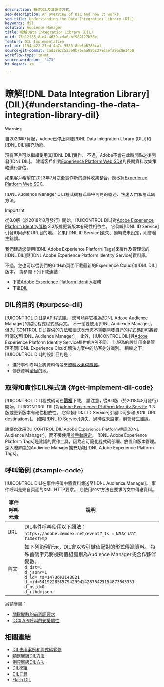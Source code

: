 ```yaml
---
description: 概述DIL及其運作方式。
seo-description: An overview of DIL and how it works.
seo-title: Understanding the Data Integration Library (DIL)
keywords: dil
solution: Audience Manager
title: 瞭解Data Integration Library (DIL)
uuid: 77b12f35-81e4-4639-ada6-bf982f27b36e
feature: DIL Implementation
exl-id: f194a422-27ed-4a74-9583-8de3b6786caf
source-git-commit: cad38e2c523e9b762aa996c275daefa96c8e14b0
workflow-type: tm+mt
source-wordcount: '473'
ht-degree: 1%

---
```


# 瞭解[!DNL Data Integration Library] (DIL){#understanding-the-data-integration-library-dil}

>[!WARNING]
>
>自2023年7月起，Adobe已停止開發[!DNL Data Integration Library (DIL)]和[!DNL DIL]擴充功能。
>
>現有客戶可以繼續使用其[!DNL DIL]實作。 不過，Adobe不會在此時間點之後開發[!DNL DIL]。 建議客戶針對[Experience Platform Web SDK](https://experienceleague.adobe.com/docs/experience-platform/edge/home.html?lang=en)的長期資料收集策略進行評估。
>
>如果客戶希望在2023年7月之後實作新的資料收集整合，應改用[Experience Platform Web SDK](https://experienceleague.adobe.com/docs/experience-platform/edge/home.html?lang=en)。

[!DNL Audience Manager DIL]程式碼程式庫中可用的概述、快速入門和程式碼方法。

>[!IMPORTANT]
>
>從8.0版（於2018年8月發行）開始，[!UICONTROL DIL]對[Adobe Experience Platform Identity服務](https://experienceleague.adobe.com/docs/id-service/using/home.html) 3.3版或更新版本有硬性相依性。 它仰賴[!DNL ID Service]引發ID同步和URL目的地。 如果[!DNL ID Service]遺失、過時或未設定，則會發生錯誤。
>
>我們建議您使用[!DNL Adobe Experience Platform Tags]來實作及管理您的[!DNL DIL]與[!DNL Adobe Experience Platform Identity Service]資料庫。

不過，您也可以從我們的GitHub頁面下載最新的Experience Cloud和[!DNL DIL]版本。 請參閱下列下載連結：

* 下載[Adobe Experience Platform Identity服務](https://github.com/Adobe-Marketing-Cloud/id-service/releases)
* 下載[DIL](https://github.com/Adobe-Marketing-Cloud/dil/releases)

## DIL的目的 {#purpose-dil}

[!UICONTROL DIL]是API程式庫。 您可以將它視為[!DNL Adobe Audience Manager]的協助程式程式碼內文。 不一定要使用[!DNL Audience Manager]，但[!UICONTROL DIL]提供的方法和函式表示您不需要開發自己的程式碼即可將資料傳送至[!DNL Audience Manager]。 此外，[!UICONTROL DIL]與[Adobe Experience Platform Identity Service](https://experienceleague.adobe.com/docs/id-service/using/home.html)提供的API不同。 此服務的設計用途是管理不同[!DNL Experience Cloud]解決方案中的訪客身分識別。 相較之下，[!UICONTROL DIL]的設計目的是：

* 進行事件呼叫並將資料傳送至[資料收集伺服器](../reference/system-components/components-data-collection.md)。
* 傳送資料至[目的地](../features/destinations/destinations.md)。

## 取得和實作DIL程式碼 {#get-implement-dil-code}

[!UICONTROL DIL]程式碼可在&#x200B;**[這裡](https://github.com/Adobe-Marketing-Cloud/dil/releases)**&#x200B;下載。 請注意，從8.0版（於2018年8月發行）開始，[!UICONTROL DIL]對[Adobe Experience Platform Identity Service](https://experienceleague.adobe.com/docs/id-service/using/home.html) 3.3版或更新版本有硬性相依性。 它仰賴[!DNL ID Service]引發ID同步和[!DNL URL destinations]。 如果[!DNL ID Service]遺失、過時或未設定，則會發生錯誤。

建議您改用[!UICONTROL DIL]Adobe Experience Platform標籤[!DNL Audience Manager]，而不要使用[並手動設定](https://experienceleague.adobe.com/docs/experience-platform/tags/home.html)。 [!DNL Adobe Experience Platform Tags]是建議的實作工具，因為它可簡化程式碼部署、放置和版本管理。 深入瞭解[中的](https://experienceleague.adobe.com/docs/experience-platform/tags/extensions/adobe/audience-manager/overview.html)Audience Manager擴充功能[!DNL Adobe Experience Platform Tags]。

## 呼叫範例 {#sample-code}

[!UICONTROL DIL]在事件呼叫中將資料傳送至[!DNL Audience Manager]。 事件呼叫是來自頁面的XML HTTP要求。 它使用`POST`方法在要求內文中傳送資料。

| 事件呼叫元素 | 說明 |
|--- |--- |
| URL | DIL事件呼叫使用以下語法： `https://adobe.demdex.net/event?_ts =` *`UNIX UTC timestamp`* |
| 內文 | 如下列範例所示，DIL會以索引鍵值配對的形式傳遞資料。 特殊首碼字元將機碼值組識別為Audience Manager或合作夥伴變數。<br>`d_dst=1`<br>`d_jsonv=1`<br>`d_ld=_ts=1473693143821`<br>`d_mid=54192285857942994142875423154873503351`<br>`d_nsid=0`<br>`d_rtbd=json`<br> |

另請參閱：
* [關鍵變數的前置詞要求](../features/traits/trait-variable-prefixes.md)
* [DCS API呼叫的支援屬性](../api/dcs-intro/dcs-api-reference/dcs-keys.md)

## 相關連結

* [DIL使用案例和程式碼範例](/help/using/dil/dil-use-cases.md)
* [類別層級DIL方法](/help/using/dil/dil-class-overview/dil-start.md)
* [例項層級DIL方法](/help/using/dil/dil-instance-methods.md)
* [DIL模組](/help/using/dil/dil-modules.md)
* [DIL工具](/help/using/dil/dil-tools.md)
* [Flash DIL](/help/using/dil/dil-flash.md)

